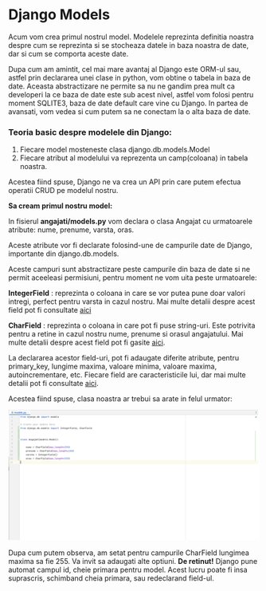 # Django Models

Acum vom crea primul nostrul model. Modelele reprezinta definitia noastra despre cum se reprezinta si se stocheaza
datele in baza noastra de date, dar si cum se comporta aceste date.

Dupa cum am amintit, cel mai mare avantaj al Django este ORM-ul sau, astfel prin declararea unei clase in python, vom obtine o tabela 
in baza de date. Aceasta abstractizare ne permite sa nu ne gandim prea mult ca developeri la ce baza de date este sub acest nivel, astfel vom folosi
pentru moment SQLITE3, baza de date default care vine cu Django. In partea de avansati, vom vedea si cum putem sa ne conectam
la o alta baza de date.

### Teoria basic despre modelele din Django:

1. Fiecare model mosteneste clasa django.db.models.Model
2. Fiecare atribut al modelului va reprezenta un camp(coloana) in tabela noastra.

Acestea fiind spuse, Django ne va crea un API prin care putem efectua operatii CRUD pe modelul nostru.

**Sa cream primul nostru model:**

In fisierul **angajati/models.py** vom declara o clasa Angajat cu urmatoarele atribute:
nume, prenume, varsta, oras.

Aceste atribute vor fi declarate folosind-une de campurile date de Django, importante din django.db.models.

Aceste campuri sunt abstractizare peste campurile din baza de date si ne permit aceeleasi permisiuni, pentru moment ne vom
uita peste urmatoarele:

**IntegerField** : reprezinta o coloana in care se vor putea pune doar valori intregi, perfect pentru varsta in cazul nostru. Mai multe 
detalii despre acest field pot fi consultate [aici](https://docs.djangoproject.com/en/4.0/ref/models/fields/#integerfield)

**CharField** : reprezinta o coloana in care pot fi puse string-uri. Este potrivita pentru a retine in cazul nostru nume, prenume si orasul angajatului. Mai multe detalii
despre acest field pot fi gasite [aici](https://docs.djangoproject.com/en/4.0/ref/models/fields/#charfield). 

La declararea acestor field-uri, pot fi adaugate diferite atribute, pentru primary_key, lungime maxima, valoare minima, valoare maxima, autoincrementare, etc.
Fiecare field are caracteristicile lui, dar mai multe detalii pot fi consultate [aici](https://docs.djangoproject.com/en/4.0/ref/models/fields/).

Acestea fiind spuse, clasa noastra ar trebui sa arate in felul urmator:

![img: First Django model](/images/django_model.png)


Dupa cum putem observa, am setat pentru campurile CharField lungimea maxima sa fie 255. Va invit sa adaugati alte optiuni.
**De retinut!** Django pune automat campul id, cheie primara pentru model. Acest lucru poate fi insa suprascris,
schimband cheia primara, sau redeclarand field-ul.

